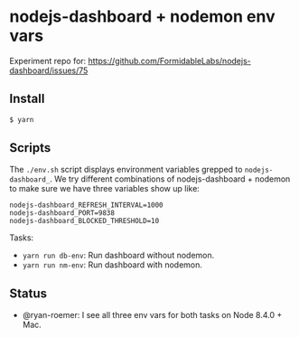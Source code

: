 nodejs-dashboard + nodemon env vars
===================================

Experiment repo for: https://github.com/FormidableLabs/nodejs-dashboard/issues/75

## Install

```sh
$ yarn
```

## Scripts

The `./env.sh` script displays environment variables grepped to `nodejs-dashboard_`. We try different combinations of nodejs-dashboard + nodemon to make sure we have three variables show up like:

```
nodejs-dashboard_REFRESH_INTERVAL=1000                                             nodejs-dashboard_PORT=9838                                                        nodejs-dashboard_BLOCKED_THRESHOLD=10
```

Tasks:

- `yarn run db-env`: Run dashboard without nodemon.
- `yarn run nm-env`: Run dashboard with nodemon.

## Status

- @ryan-roemer: I see all three env vars for both tasks on Node 8.4.0 + Mac.

